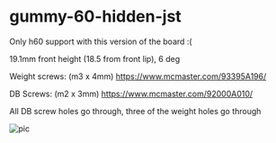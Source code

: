# gummy-60-hidden-jst

Only h60 support with this version of the board :( 

19.1mm front height (18.5 from front lip), 6 deg

Weight screws: (m3 x 4mm) https://www.mcmaster.com/93395A196/

DB Screws: (m2 x 3mm) https://www.mcmaster.com/92000A010/

All DB screw holes go through, three of the weight holes go through

![pic](https://i.imgur.com/5ufxdE0.png)

